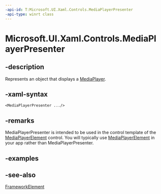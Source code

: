 ```yaml
---
-api-id: T:Microsoft.UI.Xaml.Controls.MediaPlayerPresenter
-api-type: winrt class
---
```


<!-- Class syntax.
public class MediaPlayerPresenter : Windows.UI.Xaml.FrameworkElement, Windows.UI.Xaml.Controls.IMediaPlayerPresenter
-->

# Microsoft.UI.Xaml.Controls.MediaPlayerPresenter

## -description

Represents an object that displays a [MediaPlayer](/uwp/api/windows.media.playback.mediaplayer).

## -xaml-syntax

```xaml
<MediaPlayerPresenter .../>
```

## -remarks

MediaPlayerPresenter is intended to be used in the control template of the [MediaPlayerElement](mediaplayerelement.md) control. You will typically use [MediaPlayerElement](mediaplayerelement.md) in your app rather than MediaPlayerPresenter.

## -examples

## -see-also

[FrameworkElement](../microsoft.ui.xaml/frameworkelement.md)

